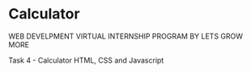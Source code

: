 # Calculator
WEB DEVELPMENT VIRTUAL INTERNSHIP PROGRAM BY LETS GROW MORE

Task 4 - Calculator HTML, CSS and Javascript
